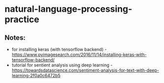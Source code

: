 # natural-language-processing-practice

## Notes:
- for installing keras (with tensorflow backend) - https://www.pyimagesearch.com/2016/11/14/installing-keras-with-tensorflow-backend/
- tutorial for sentient analysis using deep learning - https://towardsdatascience.com/sentiment-analysis-for-text-with-deep-learning-2f0a0c6472b5
